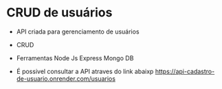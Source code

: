 # CRUD de usuários
- API criada para gerenciamento de usuários
- CRUD
- Ferramentas
   Node Js
   Express
   Mongo DB

- É possivel consultar a API atraves do link abaixp
  https://api-cadastro-de-usuario.onrender.com/usuarios
